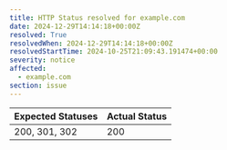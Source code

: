 ```yaml
---
title: HTTP Status resolved for example.com
date: 2024-12-29T14:14:18+00:00Z
resolved: True
resolvedWhen: 2024-12-29T14:14:18+00:00Z
resolvedStartTime: 2024-10-25T21:09:43.191474+00:00
severity: notice
affected:
  - example.com
section: issue
---
```


| Expected Statuses | Actual Status  |
|-------------------|----------------|
| 200, 301, 302 | 200 |
